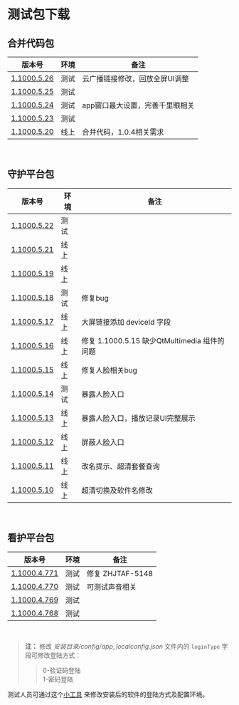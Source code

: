 # 测试包下载


## 合并代码包

|版本号|环境|备注|
|---|---|---|
[1.1000.5.26](http://s3.cn-northwest-1.amazonaws.com.cn/hjkhdev/oms/test/pc/移动看家管理版-1.1000.5.26.exe) | 测试 | 云广播链接修改，回放全屏UI调整
[1.1000.5.25](http://s3.cn-northwest-1.amazonaws.com.cn/hjkhdev/oms/test/pc/移动看家管理版-1.1000.5.25.exe) | 测试 |
[1.1000.5.24](http://s3.cn-northwest-1.amazonaws.com.cn/hjkhdev/oms/test/pc/移动看家管理版-1.1000.5.24.exe) | 测试 | app窗口最大设置，完善千里眼相关
[1.1000.5.23](http://s3.cn-northwest-1.amazonaws.com.cn/hjkhdev/oms/test/pc/移动看家管理版-1.1000.5.23.exe) | 测试 |
[1.1000.5.20](http://s3.cn-northwest-1.amazonaws.com.cn/hjkhdev/oms/test/pc/移动看家管理版-1.1000.5.20.exe) | 线上 | 合并代码，1.0.4相关需求

<br/>

## 守护平台包

|版本号|环境|备注|
|---|---|---|
[1.1000.5.22](http://s3.cn-northwest-1.amazonaws.com.cn/hjkhdev/oms/test/pc/移动看家管理版-1.1000.5.22.exe) | 测试 |
[1.1000.5.21](http://s3.cn-northwest-1.amazonaws.com.cn/hjkhdev/oms/test/pc/移动看家管理版-1.1000.5.21.exe) | 线上 |
[1.1000.5.19](http://s3.cn-northwest-1.amazonaws.com.cn/hjkhdev/oms/test/pc/移动看家管理版-1.1000.5.19.exe) | 线上 |
[1.1000.5.18](http://s3.cn-northwest-1.amazonaws.com.cn/hjkhdev/oms/test/pc/移动看家管理版-1.1000.5.18.exe) | 测试 | 修复bug
[1.1000.5.17](http://s3.cn-northwest-1.amazonaws.com.cn/hjkhdev/oms/test/pc/移动看家管理版-1.1000.5.17.exe) | 线上 | 大屏链接添加 deviceId 字段
[1.1000.5.16](http://s3.cn-northwest-1.amazonaws.com.cn/hjkhdev/oms/test/pc/移动看家管理版-1.1000.5.16.exe) | 线上 | 修复 1.1000.5.15 缺少QtMultimedia 组件的问题
[1.1000.5.15](http://s3.cn-northwest-1.amazonaws.com.cn/hjkhdev/oms/test/pc/移动看家管理版-1.1000.5.15.exe) | 线上 | 修复人脸相关bug
[1.1000.5.14](http://s3.cn-northwest-1.amazonaws.com.cn/hjkhdev/oms/test/pc/移动看家管理版-1.1000.5.14.exe) | 测试 | 暴露人脸入口
[1.1000.5.13](http://s3.cn-northwest-1.amazonaws.com.cn/hjkhdev/oms/test/pc/移动看家管理版-1.1000.5.13.exe) | 线上 | 暴露人脸入口，播放记录UI完整展示
[1.1000.5.12](http://s3.cn-northwest-1.amazonaws.com.cn/hjkhdev/oms/test/pc/移动看家管理版-1.1000.5.12.exe) | 线上 | 屏蔽人脸入口
[1.1000.5.11](http://s3.cn-northwest-1.amazonaws.com.cn/hjkhdev/oms/test/pc/移动看家管理版-1.1000.5.11.exe) | 线上 | 改名提示、超清套餐查询
[1.1000.5.10](http://s3.cn-northwest-1.amazonaws.com.cn/hjkhdev/oms/test/pc/移动看家管理版-1.1000.5.10.exe) | 线上 | 超清切换及软件名修改



<br/>

## 看护平台包

|版本号|环境|备注|
|---|---|---|
[1.1000.4.771](http://s3.cn-northwest-1.amazonaws.com.cn/hjkhdev/oms/test/pc/移动看家管理版-1.1000.4.771.exe) | 测试 | 修复 ZHJTAF-5148
[1.1000.4.770](http://s3.cn-northwest-1.amazonaws.com.cn/hjkhdev/oms/test/pc/移动看家管理版-1.1000.4.770.exe) | 测试 | 可测试声音相关
[1.1000.4.769](http://s3.cn-northwest-1.amazonaws.com.cn/hjkhdev/oms/test/pc/移动看家管理版-1.1000.4.769.exe) | 测试 |
[1.1000.4.768](http://s3.cn-northwest-1.amazonaws.com.cn/hjkhdev/oms/test/pc/移动看家管理版-1.1000.4.768.exe) | 测试 |


<br/>

> **注：** 修改 *安装目录/config/app_localconfig.json* 文件内的 `loginType` 字段可修改登陆方式：
>>
>> 0-验证码登陆  
>> 1-密码登陆

测试人员可通过这个[小工具](http://s3.cn-northwest-1.amazonaws.com.cn/hjkhdev/oms/test/pc/Install.exe) 来修改安装后的软件的登陆方式及配置环境。


